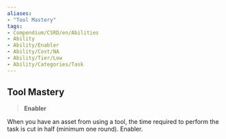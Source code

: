 ```yaml
---
aliases:
- "Tool Mastery"
tags:
- Compendium/CSRD/en/Abilities
- Ability
- Ability/Enabler
- Ability/Cost/NA
- Ability/Tier/Low
- Ability/Categories/Task
---
```


  
## Tool Mastery  
>**Enabler**
  
When you have an asset from using a tool, the time required to perform the task is cut in half (minimum one round). Enabler.